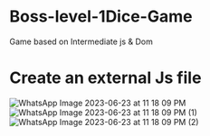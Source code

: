# Boss-level-1Dice-Game
Game based on Intermediate js &amp; Dom
# Create an external Js file
![WhatsApp Image 2023-06-23 at 11 18 09 PM](https://github.com/krunalbhongade/Boss-level-1Dice-Game/assets/126875304/aab811c6-1836-430f-a0fa-af8d861a3ce1)
![WhatsApp Image 2023-06-23 at 11 18 09 PM (1)](https://github.com/krunalbhongade/Boss-level-1Dice-Game/assets/126875304/ef365b29-5611-4348-a7f4-2e2e0a503ad2)
![WhatsApp Image 2023-06-23 at 11 18 09 PM (2)](https://github.com/krunalbhongade/Boss-level-1Dice-Game/assets/126875304/f8a183c7-a83d-4487-b47d-c4b075917551)
